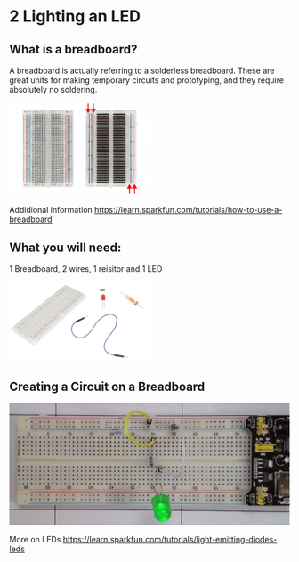 # 2 Lighting an LED

## What is a breadboard?
A breadboard is actually referring to a solderless breadboard. These are great units for making temporary circuits and prototyping, and they require absolutely no soldering.

<img src="breadboad.jpg" width="50%" height="50%">

Addidional information https://learn.sparkfun.com/tutorials/how-to-use-a-breadboard

## What you will need: 
1 Breadboard, 2 wires, 1 reisitor and 1 LED

<img src="whatisneeded.png" width="50%" height="50%">

## Creating a Circuit on a Breadboard

![LED](BBLED.jpg)

More on LEDs https://learn.sparkfun.com/tutorials/light-emitting-diodes-leds
